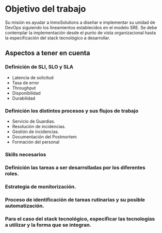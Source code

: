 # Objetivo del trabajo

Su misión es ayudar a InmoSolutions a diseñar e implementar su unidad de DevOps siguiendo los lineamientos establecidos en el modelo SRE. Se debe contemplar la implementación desde el punto de vista organizacional hasta la especificación del stack tecnológico a desarrollar.

## Aspectos a tener en cuenta

### Definición de SLI, SLO y SLA

- Latencia de solicitud
- Tasa de error
- Throughput
- Disponibilidad
- Durabilidad

### Definición los distintos procesos y sus flujos de trabajo

- Servicio de Guardias.
- Resolución de incidencias.
- Gestión de incidencias.
- Documentación del Postmortem
- Formación del personal

### Skills necesarios

### Definición las tareas a ser desarrolladas por los diferentes roles.

### Estrategia de monitorización.

### Proceso de identificación de tareas rutinarias y su posible automatización.

### Para el caso del stack tecnológico, especificar las tecnologías a utilizar y la forma que se integran.

